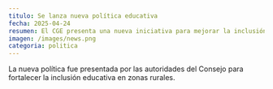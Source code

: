 ```yaml
---
titulo: Se lanza nueva política educativa
fecha: 2025-04-24
resumen: El CGE presenta una nueva iniciativa para mejorar la inclusión escolar.
imagen: /images/news.png
categoria: politica
---
```


La nueva política fue presentada por las autoridades del Consejo para fortalecer la inclusión educativa en zonas rurales.
